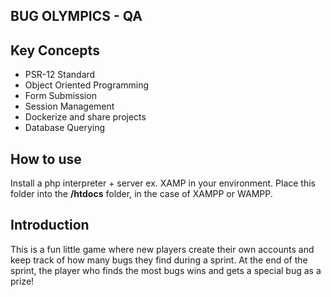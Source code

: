 ## BUG OLYMPICS - QA

## Key Concepts
- PSR-12 Standard
- Object Oriented Programming
- Form Submission
- Session Management
- Dockerize and share projects
- Database Querying

## How to use
Install a php interpreter + server ex. XAMP in your environment.
Place this folder into the **/htdocs** folder, in the case of XAMPP or WAMPP.

## Introduction 
This is a fun little game where new players create their own accounts and keep track of how many bugs they find during a sprint. At the end of the sprint, the player who finds the most bugs wins and gets a special bug as a prize!


